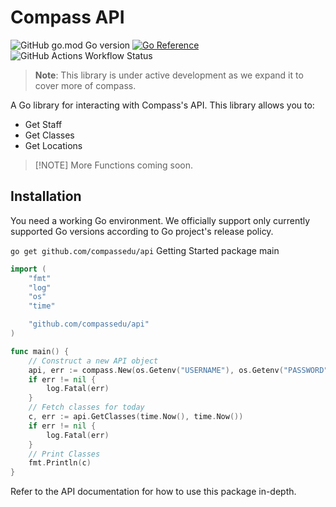 # Compass API
![GitHub go.mod Go version](https://img.shields.io/github/go-mod/go-version/compassedu/api?logo=go) [![Go Reference](https://pkg.go.dev/badge/github.com/compassedu/api.svg)](https://pkg.go.dev/github.com/compassedu/api) ![GitHub Actions Workflow Status](https://img.shields.io/github/actions/workflow/status/compassedu/api/go.yml?logo=github)


> **Note**: This library is under active development as we expand it to cover more of compass.

A Go library for interacting with Compass's API. This library allows you to:
- Get Staff
- Get Classes
- Get Locations

> [!NOTE] More Functions coming soon.

## Installation
You need a working Go environment. We officially support only currently supported Go versions according to Go project's release policy.

```go get github.com/compassedu/api```
Getting Started
package main

```go
import (
	"fmt"
	"log"
	"os"
	"time"

	"github.com/compassedu/api"
)

func main() {
	// Construct a new API object
	api, err := compass.New(os.Getenv("USERNAME"), os.Getenv("PASSWORD"), os.Getenv("SCHOOLID"))
	if err != nil {
		log.Fatal(err)
	}
	// Fetch classes for today
	c, err := api.GetClasses(time.Now(), time.Now())
	if err != nil {
		log.Fatal(err)
	}
	// Print Classes
	fmt.Println(c)
}
```
Refer to the API documentation for how to use this package in-depth.